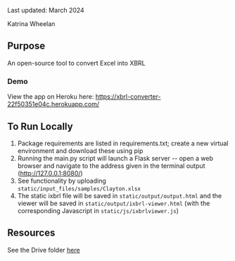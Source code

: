 
Last updated: March 2024

Katrina Wheelan

## Purpose

An open-source tool to convert Excel into XBRL

### Demo

View the app on Heroku here: https://xbrl-converter-22f50351e04c.herokuapp.com/

## To Run Locally

1. Package requirements are listed in requirements.txt; create a new virtual environment and download these using pip
2. Running the main.py script will launch a Flask server -- open a web browser and navigate to the address given in the terminal output (http://127.0.0.1:8080/)
3. See functionality by uploading `static/input_files/samples/Clayton.xlsx`
4. The static ixbrl file will be saved in `static/output/output.html` and the viewer will be saved in `static/output/ixbrl-viewer.html` (with the corresponding Javascript in `static/js/ixbrlviewer.js`)

## Resources 

See the Drive folder [here](https://drive.google.com/drive/folders/1tnDqeFb1Zo9Xs-2UOoLt4FNWaAYCto3Y)

